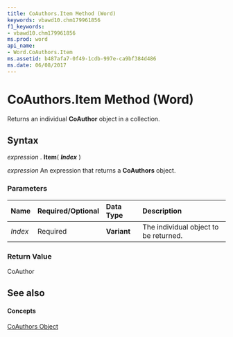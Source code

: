 ```yaml
---
title: CoAuthors.Item Method (Word)
keywords: vbawd10.chm179961856
f1_keywords:
- vbawd10.chm179961856
ms.prod: word
api_name:
- Word.CoAuthors.Item
ms.assetid: b487afa7-0f49-1cdb-997e-ca9bf384d486
ms.date: 06/08/2017
---
```



# CoAuthors.Item Method (Word)

Returns an individual **CoAuthor** object in a collection.


## Syntax

 _expression_ . **Item**( **_Index_** )

 _expression_ An expression that returns a **CoAuthors** object.


### Parameters



|**Name**|**Required/Optional**|**Data Type**|**Description**|
|:-----|:-----|:-----|:-----|
| _Index_|Required| **Variant**|The individual object to be returned.|

### Return Value

CoAuthor


## See also


#### Concepts


[CoAuthors Object](coauthors-object-word.md)


